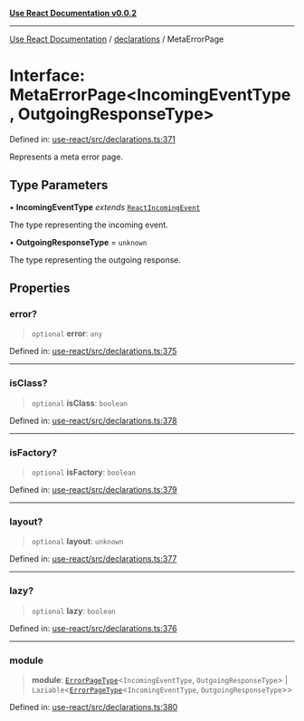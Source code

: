 [**Use React Documentation v0.0.2**](../../README.md)

***

[Use React Documentation](../../modules.md) / [declarations](../README.md) / MetaErrorPage

# Interface: MetaErrorPage\<IncomingEventType, OutgoingResponseType\>

Defined in: [use-react/src/declarations.ts:371](https://github.com/stonemjs/use-react/blob/9a749b225241b8e0ac2a5483904ca8322927b1d4/src/declarations.ts#L371)

Represents a meta error page.

## Type Parameters

• **IncomingEventType** *extends* [`ReactIncomingEvent`](../type-aliases/ReactIncomingEvent.md)

The type representing the incoming event.

• **OutgoingResponseType** = `unknown`

The type representing the outgoing response.

## Properties

### error?

> `optional` **error**: `any`

Defined in: [use-react/src/declarations.ts:375](https://github.com/stonemjs/use-react/blob/9a749b225241b8e0ac2a5483904ca8322927b1d4/src/declarations.ts#L375)

***

### isClass?

> `optional` **isClass**: `boolean`

Defined in: [use-react/src/declarations.ts:378](https://github.com/stonemjs/use-react/blob/9a749b225241b8e0ac2a5483904ca8322927b1d4/src/declarations.ts#L378)

***

### isFactory?

> `optional` **isFactory**: `boolean`

Defined in: [use-react/src/declarations.ts:379](https://github.com/stonemjs/use-react/blob/9a749b225241b8e0ac2a5483904ca8322927b1d4/src/declarations.ts#L379)

***

### layout?

> `optional` **layout**: `unknown`

Defined in: [use-react/src/declarations.ts:377](https://github.com/stonemjs/use-react/blob/9a749b225241b8e0ac2a5483904ca8322927b1d4/src/declarations.ts#L377)

***

### lazy?

> `optional` **lazy**: `boolean`

Defined in: [use-react/src/declarations.ts:376](https://github.com/stonemjs/use-react/blob/9a749b225241b8e0ac2a5483904ca8322927b1d4/src/declarations.ts#L376)

***

### module

> **module**: [`ErrorPageType`](../type-aliases/ErrorPageType.md)\<`IncomingEventType`, `OutgoingResponseType`\> \| `Laziable`\<[`ErrorPageType`](../type-aliases/ErrorPageType.md)\<`IncomingEventType`, `OutgoingResponseType`\>\>

Defined in: [use-react/src/declarations.ts:380](https://github.com/stonemjs/use-react/blob/9a749b225241b8e0ac2a5483904ca8322927b1d4/src/declarations.ts#L380)
